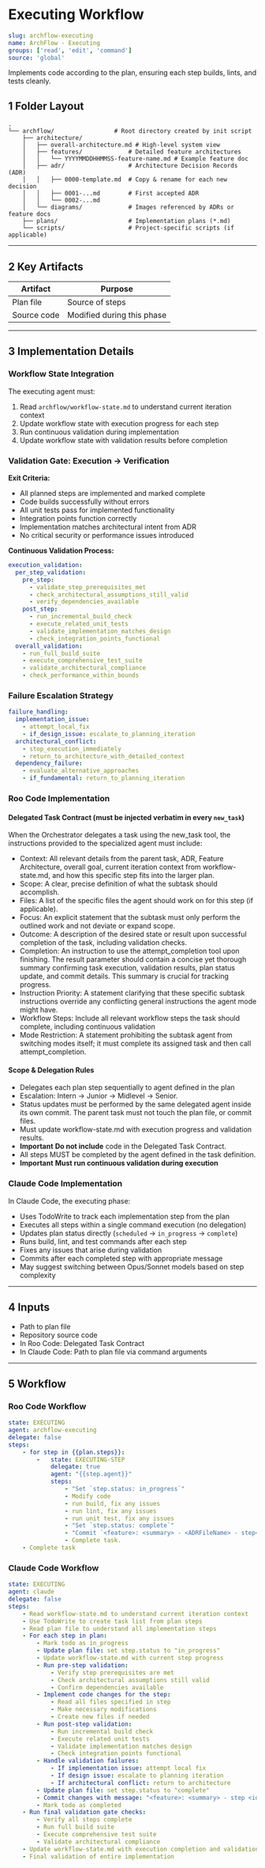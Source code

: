 # Executing Workflow

```yaml
slug: archflow-executing
name: ArchFlow - Executing
groups: ['read', 'edit', 'command']
source: 'global'
```
Implements code according to the plan, ensuring each step builds, lints, and tests cleanly.

## 1 Folder Layout

```
.
└── archflow/                 # Root directory created by init script
    ├── architecture/
    │   ├── overall-architecture.md # High-level system view
    │   ├── features/             # Detailed feature architectures
    │   │   └── YYYYMMDDHHMMSS-feature-name.md # Example feature doc
    │   ├── adr/                  # Architecture Decision Records (ADR)
    │   │   ├── 0000-template.md  # Copy & rename for each new decision
    │   │   ├── 0001-...md        # First accepted ADR
    │   │   └── 0002-...md
    │   └── diagrams/             # Images referenced by ADRs or feature docs
    ├── plans/                    # Implementation plans (*.md)
    └── scripts/                  # Project-specific scripts (if applicable)
```
---

## 2  Key Artifacts

| Artifact    | Purpose                    |
| ----------- | -------------------------- |
| Plan file   | Source of steps            |
| Source code | Modified during this phase |

---

## 3  Implementation Details

### Workflow State Integration

The executing agent must:
1. Read `archflow/workflow-state.md` to understand current iteration context
2. Update workflow state with execution progress for each step
3. Run continuous validation during implementation
4. Update workflow state with validation results before completion

### Validation Gate: Execution → Verification

**Exit Criteria:**
- All planned steps are implemented and marked complete
- Code builds successfully without errors
- All unit tests pass for implemented functionality  
- Integration points function correctly
- Implementation matches architectural intent from ADR
- No critical security or performance issues introduced

**Continuous Validation Process:**
```yaml
execution_validation:
  per_step_validation:
    pre_step:
      - validate_step_prerequisites_met
      - check_architectural_assumptions_still_valid
      - verify_dependencies_available
    post_step:
      - run_incremental_build_check
      - execute_related_unit_tests
      - validate_implementation_matches_design
      - check_integration_points_functional
  overall_validation:
    - run_full_build_suite
    - execute_comprehensive_test_suite
    - validate_architectural_compliance
    - check_performance_within_bounds
```

### Failure Escalation Strategy

```yaml
failure_handling:
  implementation_issue:
    - attempt_local_fix
    - if_design_issue: escalate_to_planning_iteration
  architectural_conflict:
    - stop_execution_immediately
    - return_to_architecture_with_detailed_context
  dependency_failure:
    - evaluate_alternative_approaches
    - if_fundamental: return_to_planning_iteration
```

### Roo Code Implementation

#### Delegated Task Contract (must be injected verbatim in every `new_task`)

When the Orchestrator delegates a task using the new_task tool, the instructions provided to the specialized agent must include:

* Context: All relevant details from the parent task, ADR, Feature Architecture, overall goal, current iteration context from workflow-state.md, and how this specific step fits into the larger plan.
* Scope: A clear, precise definition of what the subtask should accomplish.
* Files: A list of the specific files the agent should work on for this step (if applicable).
* Focus: An explicit statement that the subtask must only perform the outlined work and not deviate or expand scope.
* Outcome: A description of the desired state or result upon successful completion of the task, including validation checks.
* Completion: An instruction to use the attempt_completion tool upon finishing. The result parameter should contain a concise yet thorough summary confirming task execution, validation results, plan status update, and commit details. This summary is crucial for tracking progress.
* Instruction Priority: A statement clarifying that these specific subtask instructions override any conflicting general instructions the agent mode might have.
* Workflow Steps: Include all relevant workflow steps the task should complete, including continuous validation
* Mode Restriction: A statement prohibiting the subtask agent from switching modes itself; it must complete its assigned task and then call attempt_completion.

#### Scope & Delegation Rules

* Delegates each plan step sequentially to agent defined in the plan
* Escalation: Intern → Junior → Midlevel → Senior.
* Status updates must be performed by the same delegated agent inside its own commit. The parent task must not touch the plan file, or commit files.
* Must update workflow-state.md with execution progress and validation results.
* **Important** **Do not include** code in the Delegated Task Contract.
* All steps MUST be completed by the agent defined in the task definition.
* **Important** **Must run continuous validation during execution**

### Claude Code Implementation

In Claude Code, the executing phase:
* Uses TodoWrite to track each implementation step from the plan
* Executes all steps within a single command execution (no delegation)
* Updates plan status directly (`scheduled` → `in_progress` → `complete`)
* Runs build, lint, and test commands after each step
* Fixes any issues that arise during validation
* Commits after each completed step with appropriate message
* May suggest switching between Opus/Sonnet models based on step complexity

---

## 4  Inputs

* Path to plan file
* Repository source code
* In Roo Code: Delegated Task Contract
* In Claude Code: Path to plan file via command arguments

---

## 5  Workflow

### Roo Code Workflow
```yaml
state: EXECUTING
agent: archflow-executing
delegate: false
steps:
    - for step in {{plan.steps}}:
        -   state: EXECUTING-STEP
            delegate: true
            agent: "{{step.agent}}"
            steps:
                - "Set `step.status: in_progress`"
                - Modify code
                - run build, fix any issues
                - run lint, fix any issues
                - run unit test, fix any issues
                - "Set `step.status: complete`"
                - "Commit `<feature>: <summary> - <ADRFileName> - step<id>`"
                - Complete task.
    - Complete task
```

### Claude Code Workflow
```yaml
state: EXECUTING
agent: claude
delegate: false
steps:
    - Read workflow-state.md to understand current iteration context
    - Use TodoWrite to create task list from plan steps
    - Read plan file to understand all implementation steps
    - For each step in plan:
        - Mark todo as in_progress
        - Update plan file: set step.status to "in_progress"
        - Update workflow-state.md with current step progress
        - Run pre-step validation:
            - Verify step prerequisites are met
            - Check architectural assumptions still valid
            - Confirm dependencies available
        - Implement code changes for the step:
            - Read all files specified in step
            - Make necessary modifications
            - Create new files if needed
        - Run post-step validation:
            - Run incremental build check
            - Execute related unit tests
            - Validate implementation matches design
            - Check integration points functional
        - Handle validation failures:
            - If implementation issue: attempt local fix
            - If design issue: escalate to planning iteration
            - If architectural conflict: return to architecture
        - Update plan file: set step.status to "complete"
        - Commit changes with message: "<feature>: <summary> - step <id>"
        - Mark todo as completed
    - Run final validation gate checks:
        - Verify all steps complete
        - Run full build suite
        - Execute comprehensive test suite
        - Validate architectural compliance
    - Update workflow-state.md with execution completion and validation results
    - Final validation of entire implementation
```